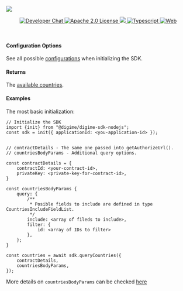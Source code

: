 ![](https://securedownloads.digi.me/partners/digime/SDKReadmeBanner.png)
<p align="center">
    <a href="https://developers.digi.me/slack/join">
        <img src="https://img.shields.io/badge/chat-slack-blueviolet.svg" alt="Developer Chat">
    </a>
    <a href="LICENSE">
        <img src="https://img.shields.io/badge/license-apache 2.0-blue.svg" alt="Apache 2.0 License">
    </a>
    <a href="#">
    	<img src="https://img.shields.io/badge/build-passing-brightgreen.svg">
    </a>
    <a href="https://www.typescriptlang.org/">
        <img src="https://img.shields.io/badge/language-typescript-ff69b4.svg" alt="Typescript">
    </a>
    <a href="https://developers.digi.me/">
        <img src="https://img.shields.io/badge/web-digi.me-red.svg" alt="Web">
    </a>
</p>

<br>

#### Configuration Options
See all possible [configurations](../../../interfaces/Types.SDKConfiguration.html) when initializing the SDK.

#### Returns
The [available countries](../../../interfaces/Types.QueryCountriesResponse.html).

#### Examples
The most basic initialization:


```
// Initialize the SDK
import {init} from "@digime/digime-sdk-nodejs";
const sdk = init({ applicationId: <you-application-id> });


// contractDetails - The same one passed into getAuthorizeUrl().
// countriesBodyParams - Additional query options.

const contractDetails = {
    contractId: <your-contract-id>,
    privateKey: <private-key-for-contract-id>,
}

const countriesBodyParams {
    query: {
        /**
         * Posible fields to include are defined in type CountriesIncludeFieldList.
         */
        include: <array of fileds to include>,
        filter: {
            id: <array of IDs to filter>
        },
    };
}

const countries = await sdk.queryCountries({
    contractDetails,
    countriesBodyParams,
});

```

More details on `countriesBodyParams` can be checked [here](../../../interfaces/Types.QueryCountriesOptions.html)